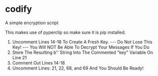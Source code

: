 # codify
A simple encryption script

This makes use of pyperclip so make sure it is pip installed.

1. Uncomment Lines 14-18 To Create A Fresh Key.
--- Do Not Lose This Key!
--- You Will NOT Be Able To Decrypt Your Messages If You Do
2. Store The Resulting b'' String Into The Commented "key" Variable On Line 21
3. Comment Out Lines 14-18
4. Uncomment Lines: 21, 22, 68, and 69 And You Should Be Ready!
